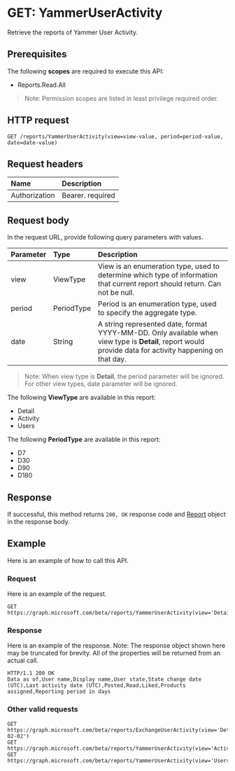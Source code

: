 # GET: YammerUserActivity

Retrieve the reports of Yammer User Activity.

## Prerequisites

The following **scopes** are required to execute this API:

- Reports.Read.All

> Note: Permission scopes are listed in least privilege required order.

## HTTP request

<!-- { "blockType": "ignored" } -->

```http
GET /reports/YammerUserActivity(view=view-value, period=period-value, date=date-value)
```

## Request headers

| Name       | Description|
|:---------------|:----------|
| Authorization  | Bearer. required|

## Request body

In the request URL, provide following query parameters with values.

| Parameter  |Type|Description|
|:---------------|:--------|:----------|
|view|ViewType|View is an enumeration type, used to determine which type of information that current report should return. Can not be null.|
|period|PeriodType|Period is an enumeration type, used to specify the aggregate type.|
|date|String|A string represented date, format YYYY-MM-DD. Only available when view type is **Detail**, report would provide data for activity happening on that day.|

> Note: When view type is **Detail**, the period parameter will be ignored. For other view types, date parameter will be ignored.

The following **ViewType** are available in this report:

- Detail
- Activity
- Users

The following **PeriodType** are available in this report:

- D7
- D30
- D90
- D180

## Response

If successful, this method returns `200, OK` response code and [Report](../resources/report.md) object in the response body.

## Example

Here is an example of how to call this API.

### Request

Here is an example of the request.
<!-- {
  "blockType": "request",
  "name": "reportroot_yammeruseractivity"
}-->

```http
GET https://graph.microsoft.com/beta/reports/YammerUserActivity(view='Detail',period='D7',date=null)
```

### Response

Here is an example of the response. Note: The response object shown here may be truncated for brevity. All of the properties will be returned from an actual call.
<!-- {
  "blockType": "response",
  "truncated": true,
  "@odata.type": "microsoft.graph.Report"
} -->

```http
HTTP/1.1 200 OK
Data as of,User name,Display name,User state,State change date (UTC),Last activity date (UTC),Posted,Read,Liked,Products assigned,Reporting period in days
```

### Other valid requests

<!-- {
  "blockType": "request",
  "name": "reportroot_yammeruseractivity"
}-->

```http
GET https://graph.microsoft.com/beta/reports/ExchangeUserActivity(view='Detail',period=null,date='2017-02-02')
GET https://graph.microsoft.com/beta/reports/YammerUserActivity(view='Activity',period='D7',date=null)
GET https://graph.microsoft.com/beta/reports/YammerUserActivity(view='Users',period='D7',date=null)
```

<!-- uuid: 8fcb5dbc-d5aa-4681-8e31-b001d5168d79
2015-10-25 14:57:30 UTC -->
<!-- {
  "type": "#page.annotation",
  "description": "ReportRoot: YammerUserActivity",
  "keywords": "",
  "section": "documentation",
  "tocPath": ""
}-->